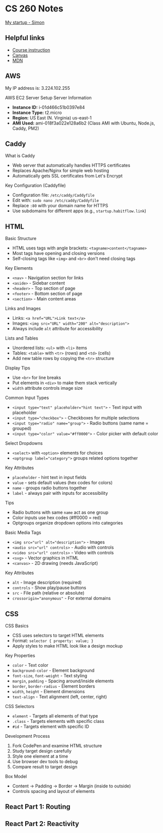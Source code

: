 # CS 260 Notes

[My startup - Simon](https://simon.cs260.click)

## Helpful links

- [Course instruction](https://github.com/webprogramming260)
- [Canvas](https://byu.instructure.com)
- [MDN](https://developer.mozilla.org)

## AWS

My IP address is: 3.224.102.255

AWS EC2 Server Setup
Server Information
- **Instance ID:** i-01d466c51b0397e84
- **Instance Type:** t2.micro
- **Region:** US East (N. Virginia) us-east-1
- **AMI Used:** ami-018f3a022e128a6b2 (Class AMI with Ubuntu, Node.js, Caddy, PM2)



## Caddy

What is Caddy
- Web server that automatically handles HTTPS certificates
- Replaces Apache/Nginx for simple web hosting
- Automatically gets SSL certificates from Let's Encrypt

Key Configuration (Caddyfile)
- Configuration file: `/etc/caddy/Caddyfile`
- Edit with: `sudo nano /etc/caddy/Caddyfile`
- Replace `:80` with your domain name for HTTPS
- Use subdomains for different apps (e.g., `startup.habitflow.link`)


## HTML


Basic Structure
- HTML uses tags with angle brackets: `<tagname>content</tagname>`
- Most tags have opening and closing versions
- Self-closing tags like `<img>` and `<br>` don't need closing tags

Key Elements
- `<nav>` - Navigation section for links
- `<aside>` - Sidebar content
- `<header>` - Top section of page
- `<footer>` - Bottom section of page
- `<section>` - Main content areas

Links and Images
- Links: `<a href="URL">Link text</a>`
- Images: `<img src="URL" width="200" alt="description">`
- Always include `alt` attribute for accessibility

Lists and Tables
- Unordered lists: `<ul>` with `<li>` items
- Tables: `<table>` with `<tr>` (rows) and `<td>` (cells)
- Add new table rows by copying the `<tr>` structure

Display Tips
- Use `<br>` for line breaks
- Put elements in `<div>` to make them stack vertically
- `width` attribute controls image size


Common Input Types
- `<input type="text" placeholder="hint text">` - Text input with placeholder
- `<input type="checkbox">` - Checkboxes for multiple selections
- `<input type="radio" name="group">` - Radio buttons (same name = grouped)
- `<input type="color" value="#ff0000">` - Color picker with default color

Select Dropdowns
- `<select>` with `<option>` elements for choices
- `<optgroup label="category">` groups related options together

Key Attributes
- `placeholder` - hint text in input fields
- `value` - sets default values (hex codes for colors)
- `name` - groups radio buttons together
- `label` - always pair with inputs for accessibility

Tips
- Radio buttons with same `name` act as one group
- Color inputs use hex codes (#ff0000 = red)
- Optgroups organize dropdown options into categories

Basic Media Tags
- `<img src="url" alt="description">` - Images
- `<audio src="url" controls>` - Audio with controls
- `<video src="url" controls>` - Video with controls
- `<svg>` - Vector graphics in HTML
- `<canvas>` - 2D drawing (needs JavaScript)

Key Attributes
- `alt` - Image description (required)
- `controls` - Show play/pause buttons
- `src` - File path (relative or absolute)
- `crossorigin="anonymous"` - For external domains


## CSS

CSS Basics
- CSS uses selectors to target HTML elements
- Format: `selector { property: value; }`
- Apply styles to make HTML look like a design mockup

Key Properties
- `color` - Text color
- `background-color` - Element background
- `font-size`, `font-weight` - Text styling
- `margin`, `padding` - Spacing around/inside elements
- `border`, `border-radius` - Element borders
- `width`, `height` - Element dimensions
- `text-align` - Text alignment (left, center, right)

CSS Selectors
- `element` - Targets all elements of that type
- `.class` - Targets elements with specific class
- `#id` - Targets element with specific ID

Development Process
1. Fork CodePen and examine HTML structure
2. Study target design carefully
3. Style one element at a time
4. Use browser dev tools to debug
5. Compare result to target design

Box Model
- Content → Padding → Border → Margin (inside to outside)
- Controls spacing and layout of elements


## React Part 1: Routing


## React Part 2: Reactivity

